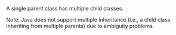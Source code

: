A single parent class has multiple child classes.

Note: Java does not support multiple inheritance (i.e., a child class inheriting from multiple parents) due to ambiguity problems.
